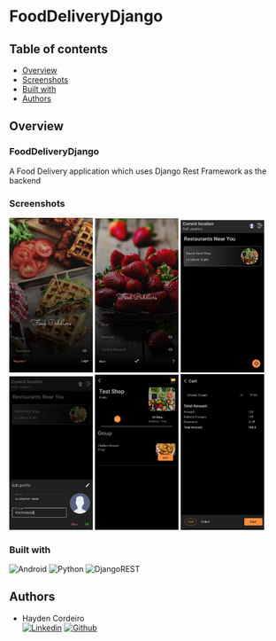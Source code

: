 # FoodDeliveryDjango

## Table of contents

- [Overview](#overview)
- [Screenshots](#screenshots)
- [Built with](#built-with)
- [Authors](#authors)


## Overview

### FoodDeliveryDjango
A Food Delivery application which uses Django Rest Framework as the backend


### Screenshots

<img src="/screenshots/customer/login.jpeg?raw=true" width="30%"  /> <img src="/screenshots/customer/register.jpeg?raw=true" width="30%"  /> <img src="/screenshots/customer/customerhome.jpeg?raw=true" width="30%"  />
<img src="/screenshots/customer/customereditprofile.jpeg?raw=true" width="30%"  /> <img src="/screenshots/customer/customerviewshopitems.jpeg?raw=true" width="30%"  /> <img src="/screenshots/customer/customerpay.jpeg?raw=true" width="30%"  />


### Built with
![Android](https://img.shields.io/badge/Android-3DDC84?style=for-the-badge&logo=android&logoColor=white)
![Python](https://img.shields.io/badge/python-%2314354C.svg?style=for-the-badge&logo=python&logoColor=white)
![DjangoREST](https://img.shields.io/badge/DJANGO-REST-ff1709?style=for-the-badge&logo=django&logoColor=white&color=ff1709&labelColor=gray)



## Authors
 - Hayden Cordeiro   
 [![Linkedin](https://img.shields.io/badge/LinkedIn-0077B5?style=for-the-badge&logo=linkedin&logoColor=white)](https://www.linkedin.com/in/haydencordeiro/)
 [![Github](https://img.shields.io/badge/GitHub-100000?style=for-the-badge&logo=github&logoColor=white)](https://github.com/haydencordeiro)  




